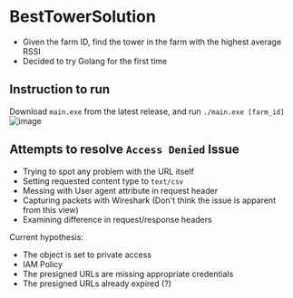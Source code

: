# BestTowerSolution
- Given the farm ID, find the tower in the farm with the highest average RSSI
- Decided to try Golang for the first time

## Instruction to run
Download `main.exe` from the latest release, and run `./main.exe [farm_id]`
![image](https://github.com/calebWei/BestTowerSolution/assets/100410646/45dbf30a-8dc8-474a-813b-468c5ccb9032)

## Attempts to resolve `Access Denied` Issue
- Trying to spot any problem with the URL itself
- Setting requested content type to `text/csv`
- Messing with User agent attribute in request header
- Capturing packets with Wireshark (Don't think the issue is apparent from this view)
- Examining difference in request/response headers

Current hypothesis:
- The object is set to private access
- IAM Policy
- The presigned URLs are missing appropriate credentials
- The presigned URLs already expired (?)
